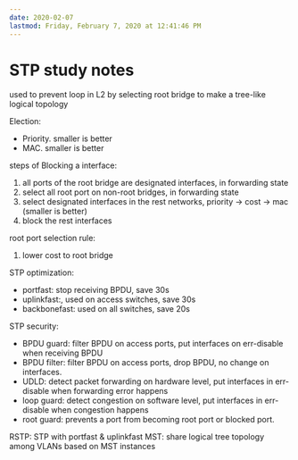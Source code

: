 ```yaml
---
date: 2020-02-07
lastmod: Friday, February 7, 2020 at 12:41:46 PM
---
```

# STP study notes

used to prevent loop in L2 by selecting root bridge to make a tree-like logical topology 

Election:
* Priority. smaller is better
* MAC. smaller is better

steps of Blocking a interface:
1. all ports of the root bridge are designated interfaces, in forwarding state
2. select all root port on non-root bridges, in forwarding state
3. select designated interfaces in the rest networks, priority -> cost -> mac (smaller is better)
4. block the rest interfaces

root port selection rule:
1. lower cost to root bridge



STP optimization:
* portfast: stop receiving BPDU, save 30s
* uplinkfast:, used on access switches, save 30s
* backbonefast: used on all switches, save 20s

STP security:
* BPDU guard: filter BPDU on access ports, put interfaces on err-disable when receiving BPDU
* BPDU filter: filter BPDU on access ports, drop BPDU, no change on interfaces.
* UDLD: detect packet forwarding on hardware level, put interfaces in err-disable when forwarding error happens
* loop guard: detect congestion on software level, put interfaces in err-disable when congestion happens
* root guard: prevents a port from becoming root port or blocked port.


RSTP: STP with portfast & uplinkfast
MST: share logical tree topology among VLANs based on MST instances
